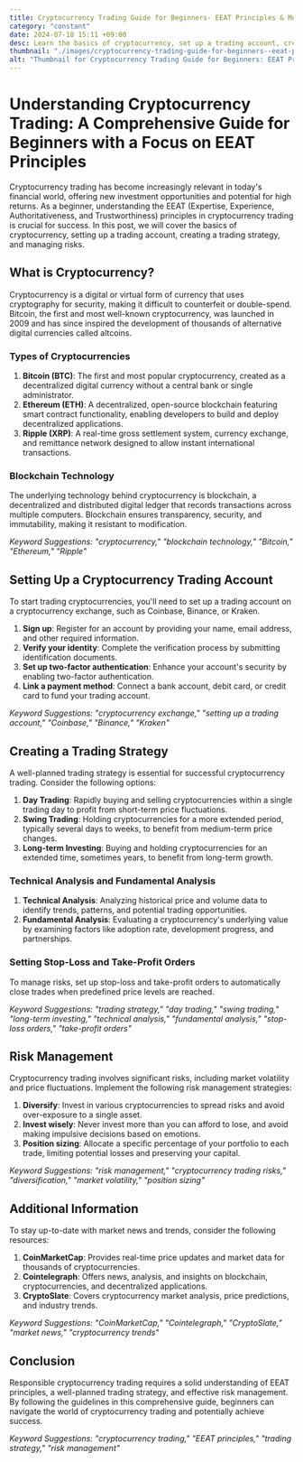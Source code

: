 ```yaml
---
title: Cryptocurrency Trading Guide for Beginners- EEAT Principles & More
category: "constant"
date: 2024-07-18 15:11 +09:00
desc: Learn the basics of cryptocurrency, set up a trading account, create a strategy, manage risks. Master crypto trading with EEAT principles.
thumbnail: "./images/cryptocurrency-trading-guide-for-beginners--eeat-principles-&-more.png"
alt: "Thumbnail for Cryptocurrency Trading Guide for Beginners: EEAT Principles & More"
---
```


# Understanding Cryptocurrency Trading: A Comprehensive Guide for Beginners with a Focus on EEAT Principles

Cryptocurrency trading has become increasingly relevant in today's financial world, offering new investment opportunities and potential for high returns. As a beginner, understanding the EEAT (Expertise, Experience, Authoritativeness, and Trustworthiness) principles in cryptocurrency trading is crucial for success. In this post, we will cover the basics of cryptocurrency, setting up a trading account, creating a trading strategy, and managing risks.

## What is Cryptocurrency?

Cryptocurrency is a digital or virtual form of currency that uses cryptography for security, making it difficult to counterfeit or double-spend. Bitcoin, the first and most well-known cryptocurrency, was launched in 2009 and has since inspired the development of thousands of alternative digital currencies called altcoins.

### Types of Cryptocurrencies

1. **Bitcoin (BTC)**: The first and most popular cryptocurrency, created as a decentralized digital currency without a central bank or single administrator.
2. **Ethereum (ETH)**: A decentralized, open-source blockchain featuring smart contract functionality, enabling developers to build and deploy decentralized applications.
3. **Ripple (XRP)**: A real-time gross settlement system, currency exchange, and remittance network designed to allow instant international transactions.

### Blockchain Technology

The underlying technology behind cryptocurrency is blockchain, a decentralized and distributed digital ledger that records transactions across multiple computers. Blockchain ensures transparency, security, and immutability, making it resistant to modification.

_Keyword Suggestions: "cryptocurrency," "blockchain technology," "Bitcoin," "Ethereum," "Ripple"_

## Setting Up a Cryptocurrency Trading Account

To start trading cryptocurrencies, you'll need to set up a trading account on a cryptocurrency exchange, such as Coinbase, Binance, or Kraken.

1. **Sign up**: Register for an account by providing your name, email address, and other required information.
2. **Verify your identity**: Complete the verification process by submitting identification documents.
3. **Set up two-factor authentication**: Enhance your account's security by enabling two-factor authentication.
4. **Link a payment method**: Connect a bank account, debit card, or credit card to fund your trading account.

_Keyword Suggestions: "cryptocurrency exchange," "setting up a trading account," "Coinbase," "Binance," "Kraken"_

## Creating a Trading Strategy

A well-planned trading strategy is essential for successful cryptocurrency trading. Consider the following options:

1. **Day Trading**: Rapidly buying and selling cryptocurrencies within a single trading day to profit from short-term price fluctuations.
2. **Swing Trading**: Holding cryptocurrencies for a more extended period, typically several days to weeks, to benefit from medium-term price changes.
3. **Long-term Investing**: Buying and holding cryptocurrencies for an extended time, sometimes years, to benefit from long-term growth.

### Technical Analysis and Fundamental Analysis

1. **Technical Analysis**: Analyzing historical price and volume data to identify trends, patterns, and potential trading opportunities.
2. **Fundamental Analysis**: Evaluating a cryptocurrency's underlying value by examining factors like adoption rate, development progress, and partnerships.

### Setting Stop-Loss and Take-Profit Orders

To manage risks, set up stop-loss and take-profit orders to automatically close trades when predefined price levels are reached.

_Keyword Suggestions: "trading strategy," "day trading," "swing trading," "long-term investing," "technical analysis," "fundamental analysis," "stop-loss orders," "take-profit orders"_

## Risk Management

Cryptocurrency trading involves significant risks, including market volatility and price fluctuations. Implement the following risk management strategies:

1. **Diversify**: Invest in various cryptocurrencies to spread risks and avoid over-exposure to a single asset.
2. **Invest wisely**: Never invest more than you can afford to lose, and avoid making impulsive decisions based on emotions.
3. **Position sizing**: Allocate a specific percentage of your portfolio to each trade, limiting potential losses and preserving your capital.

_Keyword Suggestions: "risk management," "cryptocurrency trading risks," "diversification," "market volatility," "position sizing"_

## Additional Information

To stay up-to-date with market news and trends, consider the following resources:

1. **CoinMarketCap**: Provides real-time price updates and market data for thousands of cryptocurrencies.
2. **Cointelegraph**: Offers news, analysis, and insights on blockchain, cryptocurrencies, and decentralized applications.
3. **CryptoSlate**: Covers cryptocurrency market analysis, price predictions, and industry trends.

_Keyword Suggestions: "CoinMarketCap," "Cointelegraph," "CryptoSlate," "market news," "cryptocurrency trends"_

## Conclusion

Responsible cryptocurrency trading requires a solid understanding of EEAT principles, a well-planned trading strategy, and effective risk management. By following the guidelines in this comprehensive guide, beginners can navigate the world of cryptocurrency trading and potentially achieve success.

_Keyword Suggestions: "cryptocurrency trading," "EEAT principles," "trading strategy," "risk management"_